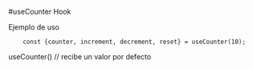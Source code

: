 #useCounter Hook

Ejemplo de uso
```
    const {counter, increment, decrement, reset} = useCounter(10);
```

useCounter() // recibe un valor por defecto